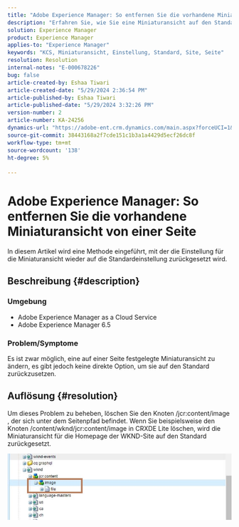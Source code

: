 ```yaml
---
title: "Adobe Experience Manager: So entfernen Sie die vorhandene Miniaturansicht von einer Seite"
description: "Erfahren Sie, wie Sie eine Miniaturansicht auf den Standard zurücksetzen."
solution: Experience Manager
product: Experience Manager
applies-to: "Experience Manager"
keywords: "KCS, Miniaturansicht, Einstellung, Standard, Site, Seite"
resolution: Resolution
internal-notes: "E-000678226"
bug: false
article-created-by: Eshaa Tiwari
article-created-date: "5/29/2024 2:36:54 PM"
article-published-by: Eshaa Tiwari
article-published-date: "5/29/2024 3:32:26 PM"
version-number: 2
article-number: KA-24256
dynamics-url: "https://adobe-ent.crm.dynamics.com/main.aspx?forceUCI=1&pagetype=entityrecord&etn=knowledgearticle&id=27b8bddf-c81d-ef11-840b-6045bd026dc7"
source-git-commit: 38443168a2f7cde151c1b3a1a4429d5ecf26dc8f
workflow-type: tm+mt
source-wordcount: '138'
ht-degree: 5%

---
```


# Adobe Experience Manager: So entfernen Sie die vorhandene Miniaturansicht von einer Seite


In diesem Artikel wird eine Methode eingeführt, mit der die Einstellung für die Miniaturansicht wieder auf die Standardeinstellung zurückgesetzt wird.

## Beschreibung {#description}


### <b>Umgebung</b>

- Adobe Experience Manager as a Cloud Service
- Adobe Experience Manager 6.5


### Problem/Symptome

Es ist zwar möglich, eine auf einer Seite festgelegte Miniaturansicht zu ändern, es gibt jedoch keine direkte Option, um sie auf den Standard zurückzusetzen.


## Auflösung {#resolution}


Um dieses Problem zu beheben, löschen Sie den Knoten /jcr:content/image , der sich unter dem Seitenpfad befindet. Wenn Sie beispielsweise den Knoten /content/wknd/jcr:content/image in CRXDE Lite löschen, wird die Miniaturansicht für die Homepage der WKND-Site auf den Standard zurückgesetzt.

![](assets/7ba6cb6c-0e14-ef11-9f89-6045bd06eea5.png)
